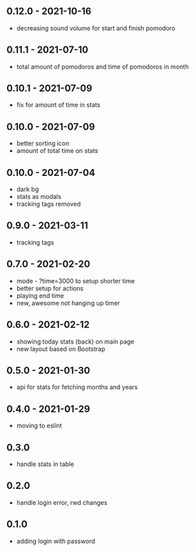 ## 0.12.0 - 2021-10-16

- decreasing sound volume for start and finish pomodoro

## 0.11.1 - 2021-07-10

- total amount of pomodoros and time of pomodoros in month

## 0.10.1 - 2021-07-09

- fix for amount of time in stats

## 0.10.0 - 2021-07-09

- better sorting icon
- amount of total time on stats

## 0.10.0 - 2021-07-04

- dark bg
- stats as modals
- tracking tags removed

## 0.9.0 - 2021-03-11

- tracking tags

## 0.7.0 - 2021-02-20

- mode - ?time=3000 to setup shorter time
- better setup for actions
- playing end time
- new, awesome not hanging up timer

## 0.6.0 - 2021-02-12

- showing today stats (back) on main page
- new layout based on Bootstrap

## 0.5.0 - 2021-01-30

- api for stats for fetching months and years

## 0.4.0 - 2021-01-29

- moving to eslint

## 0.3.0

- handle stats in table

## 0.2.0

- handle login error, rwd changes

## 0.1.0

- adding login with password

